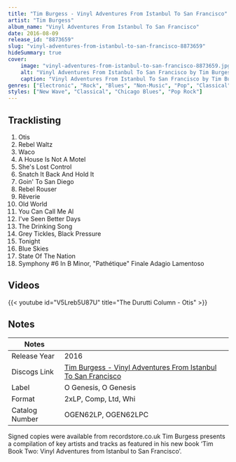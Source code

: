 ```yaml
---
title: "Tim Burgess - Vinyl Adventures From Istanbul To San Francisco"
artist: "Tim Burgess"
album_name: "Vinyl Adventures From Istanbul To San Francisco"
date: 2016-08-09
release_id: "8873659"
slug: "vinyl-adventures-from-istanbul-to-san-francisco-8873659"
hideSummary: true
cover:
    image: "vinyl-adventures-from-istanbul-to-san-francisco-8873659.jpg"
    alt: "Vinyl Adventures From Istanbul To San Francisco by Tim Burgess"
    caption: "Vinyl Adventures From Istanbul To San Francisco by Tim Burgess"
genres: ["Electronic", "Rock", "Blues", "Non-Music", "Pop", "Classical", "Folk, World, & Country"]
styles: ["New Wave", "Classical", "Chicago Blues", "Pop Rock"]
---
```

## Tracklisting
1. Otis
2. Rebel Waltz
3. Waco
4. A House Is Not A Motel
5. She's Lost Control
6. Snatch It Back And Hold It
7. Goin' To San Diego
8. Rebel Rouser
9. Rêverie
10. Old World
11. You Can Call Me Al
12. I've Seen Better Days
13. The Drinking Song
14. Grey Tickles, Black Pressure
15. Tonight
16. Blue Skies
17. State Of The Nation
18. Symphony #6 In B Minor, "Pathétique" Finale Adagio Lamentoso

## Videos
{{< youtube id="V5Lreb5U87U" title="The Durutti Column - Otis" >}}

## Notes
| Notes          |             |
| ---------------| ----------- |
| Release Year   | 2016 |
| Discogs Link   | [Tim Burgess - Vinyl Adventures From Istanbul To San Francisco](https://www.discogs.com/release/8873659-Tim-Burgess-Vinyl-Adventures-From-Istanbul-To-San-Francisco) |
| Label          | O Genesis, O Genesis |
| Format         | 2xLP, Comp, Ltd, Whi |
| Catalog Number | OGEN62LP, OGEN62LPC |

Signed copies were available from recordstore.co.uk  Tim Burgess presents a compilation of key artists and tracks as featured in his new book ‘Tim Book Two: Vinyl Adventures from Istanbul to San Francisco’. 
